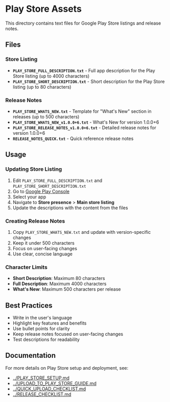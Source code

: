 # Play Store Assets

This directory contains text files for Google Play Store listings and release notes.

## Files

### Store Listing

- **`PLAY_STORE_FULL_DESCRIPTION.txt`** - Full app description for the Play Store listing (up to 4000 characters)
- **`PLAY_STORE_SHORT_DESCRIPTION.txt`** - Short description for the Play Store listing (up to 80 characters)

### Release Notes

- **`PLAY_STORE_WHATS_NEW.txt`** - Template for "What's New" section in releases (up to 500 characters)
- **`PLAY_STORE_WHATS_NEW_v1.0.0+6.txt`** - What's New for version 1.0.0+6
- **`PLAY_STORE_RELEASE_NOTES_v1.0.0+6.txt`** - Detailed release notes for version 1.0.0+6
- **`RELEASE_NOTES_QUICK.txt`** - Quick reference release notes

## Usage

### Updating Store Listing

1. Edit `PLAY_STORE_FULL_DESCRIPTION.txt` and `PLAY_STORE_SHORT_DESCRIPTION.txt`
2. Go to [Google Play Console](https://play.google.com/console)
3. Select your app
4. Navigate to **Store presence** > **Main store listing**
5. Update the descriptions with the content from the files

### Creating Release Notes

1. Copy `PLAY_STORE_WHATS_NEW.txt` and update with version-specific changes
2. Keep it under 500 characters
3. Focus on user-facing changes
4. Use clear, concise language

### Character Limits

- **Short Description**: Maximum 80 characters
- **Full Description**: Maximum 4000 characters
- **What's New**: Maximum 500 characters per release

## Best Practices

- Write in the user's language
- Highlight key features and benefits
- Use bullet points for clarity
- Keep release notes focused on user-facing changes
- Test descriptions for readability

## Documentation

For more details on Play Store setup and deployment, see:

- [../PLAY_STORE_SETUP.md](../PLAY_STORE_SETUP.md)
- [../UPLOAD_TO_PLAY_STORE_GUIDE.md](../UPLOAD_TO_PLAY_STORE_GUIDE.md)
- [../QUICK_UPLOAD_CHECKLIST.md](../QUICK_UPLOAD_CHECKLIST.md)
- [../RELEASE_CHECKLIST.md](../RELEASE_CHECKLIST.md)
